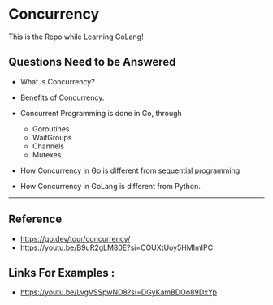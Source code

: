 # Concurrency
This is the Repo while Learning GoLang! 

## Questions Need to be Answered
- What is Concurrency?
 
- Benefits of Concurrency.
  
- Concurrent Programming is done in Go, through
  - Goroutines
  - WaitGroups
  - Channels
  - Mutexes

- How Concurrency in Go is different from sequential programming


- How Concurrency in GoLang is different from Python.
---
## Reference 
- https://go.dev/tour/concurrency/
- https://youtu.be/B9uR2gLM80E?si=COUXtUoy5HMImIPC

## Links For Examples :
- https://youtu.be/LvgVSSpwND8?si=DGyKamBDOo89DxYp

